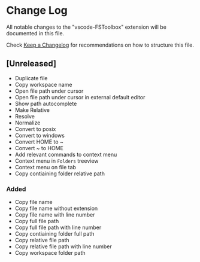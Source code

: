 # Change Log

All notable changes to the "vscode-FSToolbox" extension will be documented in this file.

Check [Keep a Changelog](http://keepachangelog.com/) for recommendations on how to structure this file.

## [Unreleased]

- Duplicate file
- Copy workspace name
- Open file path under cursor
- Open file path under cursor in external default editor
- Show path autocomplete
- Make Relative
- Resolve
- Normalize
- Convert to posix
- Convert to windows
- Convert HOME to ~
- Convert ~ to HOME
- Add relevant commands to context menu
- Context menu in `Folders` treeview
- Context menu on file tab
- Copy contiaining folder relative path

### Added

- Copy file name
- Copy file name without extension
- Copy file name with line number
- Copy full file path
- Copy full file path with line number
- Copy contiaining folder full path
- Copy relative file path
- Copy relative file path with line number
- Copy workspace folder path
